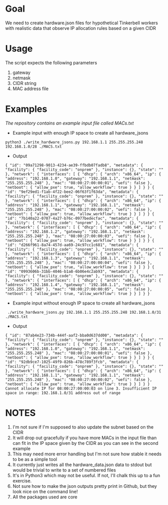 # Goal

We need to create hardware.json files for hypothetical Tinkerbell workers with realistic data that observe IP allocation rules based on a given CIDR

# Usage

The script expects the following parameters
1. gateway
2. netmask
3. CIDR string
4. MAC address file

# Examples

_The repository contains an example input file called MACs.txt_

- Example input with enough IP space to create all hardware_jsons

`python3 ./write_hardware_jsons.py 192.168.1.1 255.255.255.248 192.168.1.0/28 ./MACS.txt`

- Output

`{
  "id": "09a71298-9013-4234-ae39-ffbdb07fadb8",
  "metadata": {
    "facility": {
      "facility_code": "onprem"
    },
    "instance": {},
    "state": ""
  },
  "network": {
    "interfaces": [
      {
        "dhcp": {
          "arch": "x86_64",
          "ip": {
            "address": "192.168.1.0",
            "gateway": "192.168.1.1",
            "netmask": "255.255.255.248"
          },
          "mac": "08:00:27:00:00:01",
          "uefi": false
        },
        "netboot": {
          "allow_pxe": true,
          "allow_workflow": true
        }
      }
    ]
  }
}
{
  "id": "9ef29ed1-f1ab-4f22-bee2-06f63f1f63da",
  "metadata": {
    "facility": {
      "facility_code": "onprem"
    },
    "instance": {},
    "state": ""
  },
  "network": {
    "interfaces": [
      {
        "dhcp": {
          "arch": "x86_64",
          "ip": {
            "address": "192.168.1.1",
            "gateway": "192.168.1.1",
            "netmask": "255.255.255.248"
          },
          "mac": "08:00:27:00:00:02",
          "uefi": false
        },
        "netboot": {
          "allow_pxe": true,
          "allow_workflow": true
        }
      }
    ]
  }
}
{
  "id": "7b140a22-0707-4a27-b76c-0977bedecfac",
  "metadata": {
    "facility": {
      "facility_code": "onprem"
    },
    "instance": {},
    "state": ""
  },
  "network": {
    "interfaces": [
      {
        "dhcp": {
          "arch": "x86_64",
          "ip": {
            "address": "192.168.1.2",
            "gateway": "192.168.1.1",
            "netmask": "255.255.255.248"
          },
          "mac": "08:00:27:00:00:03",
          "uefi": false
        },
        "netboot": {
          "allow_pxe": true,
          "allow_workflow": true
        }
      }
    ]
  }
}
{
  "id": "d266f961-8a74-457d-aa69-24c97cc1c681",
  "metadata": {
    "facility": {
      "facility_code": "onprem"
    },
    "instance": {},
    "state": ""
  },
  "network": {
    "interfaces": [
      {
        "dhcp": {
          "arch": "x86_64",
          "ip": {
            "address": "192.168.1.3",
            "gateway": "192.168.1.1",
            "netmask": "255.255.255.248"
          },
          "mac": "08:00:27:00:00:04",
          "uefi": false
        },
        "netboot": {
          "allow_pxe": true,
          "allow_workflow": true
        }
      }
    ]
  }
}
{
  "id": "0993606b-31bb-4046-b1a8-6b06e4c2ab93",
  "metadata": {
    "facility": {
      "facility_code": "onprem"
    },
    "instance": {},
    "state": ""
  },
  "network": {
    "interfaces": [
      {
        "dhcp": {
          "arch": "x86_64",
          "ip": {
            "address": "192.168.1.4",
            "gateway": "192.168.1.1",
            "netmask": "255.255.255.248"
          },
          "mac": "08:00:27:00:00:05",
          "uefi": false
        },
        "netboot": {
          "allow_pxe": true,
          "allow_workflow": true
        }
      }
    ]
  }
}`

- Example input without enough IP space to create all hardware_jsons

` ./write_hardware_jsons.py 192.168.1.1 255.255.255.248 192.168.1.0/31 ./MACS.txt`

- Output

`{
  "id": "87ab4e23-734b-444f-aaf2-bba0d637dd00",
  "metadata": {
    "facility": {
      "facility_code": "onprem"
    },
    "instance": {},
    "state": ""
  },
  "network": {
    "interfaces": [
      {
        "dhcp": {
          "arch": "x86_64",
          "ip": {
            "address": "192.168.1.0",
            "gateway": "192.168.1.1",
            "netmask": "255.255.255.248"
          },
          "mac": "08:00:27:00:00:01",
          "uefi": false
        },
        "netboot": {
          "allow_pxe": true,
          "allow_workflow": true
        }
      }
    ]
  }
}
{
  "id": "92db9ce7-1025-49f9-826b-478c789f3fcb",
  "metadata": {
    "facility": {
      "facility_code": "onprem"
    },
    "instance": {},
    "state": ""
  },
  "network": {
    "interfaces": [
      {
        "dhcp": {
          "arch": "x86_64",
          "ip": {
            "address": "192.168.1.1",
            "gateway": "192.168.1.1",
            "netmask": "255.255.255.248"
          },
          "mac": "08:00:27:00:00:02",
          "uefi": false
        },
        "netboot": {
          "allow_pxe": true,
          "allow_workflow": true
        }
      }
    ]
  }
}
Cannot allocate IP for 08:00:27:00:00:03 on line 3. Insufficient IP space in range: 192.168.1.0/31
address out of range
`

# NOTES
1. I'm not sure if I'm supposed to also update the subnet based on the CIDR
2. It will drop out gracefully if you have more MACs in the input file than can fit in the IP space given by the CIDR as you can see in the second example
3. This may need more error handling but I'm not sure how stable it needs to be as a simple tool
4. It currently just writes all the hardware_data.json data to stdout but would be trivial to write to a set of numbered files
5. It's in Python3 which may not be useful. If not, I'll chalk this up to a fun exercise.
6. Not sure how to make the json outputs pretty print in Github, but they look nice on the command line!
7. All the packages used are core
